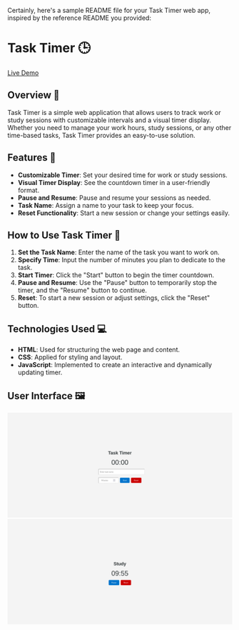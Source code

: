 Certainly, here's a sample README file for your Task Timer web app, inspired by the reference README you provided:

# Task Timer 🕒

[Live Demo](https://your-task-timer-app-url.com)

## Overview 📝

Task Timer is a simple web application that allows users to track work or study sessions with customizable intervals and a visual timer display. Whether you need to manage your work hours, study sessions, or any other time-based tasks, Task Timer provides an easy-to-use solution.

## Features 🚀

- **Customizable Timer**: Set your desired time for work or study sessions.
- **Visual Timer Display**: See the countdown timer in a user-friendly format.
- **Pause and Resume**: Pause and resume your sessions as needed.
- **Task Name**: Assign a name to your task to keep your focus.
- **Reset Functionality**: Start a new session or change your settings easily.

## How to Use Task Timer 📖

1. **Set the Task Name**: Enter the name of the task you want to work on.
2. **Specify Time**: Input the number of minutes you plan to dedicate to the task.
3. **Start Timer**: Click the "Start" button to begin the timer countdown.
4. **Pause and Resume**: Use the "Pause" button to temporarily stop the timer, and the "Resume" button to continue.
5. **Reset**: To start a new session or adjust settings, click the "Reset" button.

## Technologies Used 💻

- **HTML**: Used for structuring the web page and content.
- **CSS**: Applied for styling and layout.
- **JavaScript**: Implemented to create an interactive and dynamically updating timer.

## User Interface 🖼️

![Task Timer](image.png)
![Task Timer Running](image-1.png)
